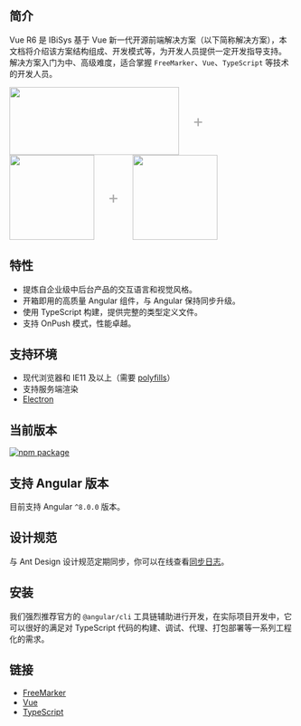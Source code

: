 ## 简介

Vue R6 是 IBiSys 基于 Vue 新一代开源前端解决方案（以下简称解决方案），本文档将介绍该方案结构组成、开发模式等，为开发人员提供一定开发指导支持。
解决方案入门为中、高级难度，适合掌握 `FreeMarker`、`Vue`、`TypeScript` 等技术的开发人员。

<div class="pic-plus">
  <img width="300" height="120" src="https://freemarker.apache.org/images/overview.png">
  <span>+</span>
  <img width="150" height="150" src="https://vuejs.org/images/logo.png">
  <span>+</span>
  <img width="150" height="150" src="https://miro.medium.com/max/700/1*mn6bOs7s6Qbao15PMNRyOA.png">
</div>

<style>
.pic-plus > * {
  display: inline-block !important;
  vertical-align: middle;
}
.pic-plus span {
  font-size: 30px;
  color: #aaa;
  margin: 0 20px;
}
</style>


## 特性

- 提炼自企业级中后台产品的交互语言和视觉风格。
- 开箱即用的高质量 Angular 组件，与 Angular 保持同步升级。
- 使用 TypeScript 构建，提供完整的类型定义文件。
- 支持 OnPush 模式，性能卓越。


## 支持环境

- 现代浏览器和 IE11 及以上（需要 [polyfills](https://angular.io/guide/browser-support)）
- 支持服务端渲染
- [Electron](http://electron.atom.io/)


## 当前版本

[![npm package](https://img.shields.io/npm/v/ng-zorro-antd.svg?style=flat-square)](https://www.npmjs.org/package/ng-zorro-antd)


## 支持 Angular 版本

目前支持 Angular `^8.0.0` 版本。


## 设计规范

与 Ant Design 设计规范定期同步，你可以在线查看[同步日志](https://nz-styles-syncer.now.sh/)。


## 安装

我们强烈推荐官方的 `@angular/cli` 工具链辅助进行开发，在实际项目开发中，它可以很好的满足对 TypeScript 代码的构建、调试、代理、打包部署等一系列工程化的需求。


## 链接

- [FreeMarker](https://freemarker.apache.org/)
- [Vue](https://vuejs.org/index.html)
- [TypeScript](https://www.typescriptlang.org/)



